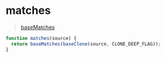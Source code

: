 # matches

> [baseMatches](/lodash/baseMatches.md)

```js
function matches(source) {
  return baseMatches(baseClone(source, CLONE_DEEP_FLAG));
}
```
